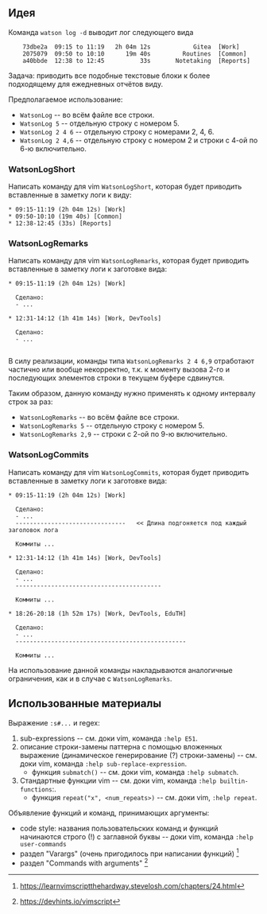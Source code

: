 ## Идея

Команда `watson log -d` выводит лог следующего вида
```
	73dbe2a  09:15 to 11:19   2h 04m 12s            Gitea  [Work]
	2075079  09:50 to 10:10      19m 40s         Routines  [Common]
	a40bbde  12:38 to 12:45          33s       Notetaking  [Reports]
```

Задача: приводить все подобные текстовые блоки к более подходящему для ежедневных отчётов виду.

Предполагаемое использование:
- `WatsonLog` -- во всём файле все строки.
- `WatsonLog 5` -- отдельную строку с номером 5.
- `WatsonLog 2 4 6` -- отдельную строку с номерами 2, 4, 6.
- `WatsonLog 2 4,6` -- отдельную строку с номером 2 и строки с 4-ой по 6-ю включительно.


### WatsonLogShort

Написать команду для vim `WatsonLogShort`, которая будет приводить вставленные в заметку логи к виду:
```
* 09:15-11:19 (2h 04m 12s) [Work]
* 09:50-10:10 (19m 40s) [Common]
* 12:38-12:45 (33s) [Reports]
```


### WatsonLogRemarks

Написать команду для vim `WatsonLogRemarks`, которая будет приводить вставленные в заметку логи к заготовке вида:
```
* 09:15-11:19 (2h 04m 12s) [Work]

  Сделано:
  - ...
  
* 12:31-14:12 (1h 41m 14s) [Work, DevTools]

  Сделано:
  - ...
  
```

В силу реализации, команды типа `WatsonLogRemarks 2 4 6,9` отработают частично или вообще некорректно, т.к. к моменту вызова 2-го и последующих элементов строки в текущем буфере сдвинутся.

Таким образом, данную команду нужно применять к одному интервалу строк за раз:
+ `WatsonLogRemarks` -- во всём файле все строки.
+ `WatsonLogRemarks 5` -- отдельную строку с номером 5.
+ `WatsonLogRemarks 2,9` -- строки с 2-ой по 9-ю включительно.


### WatsonLogCommits

Написать команду для vim `WatsonLogCommits`, которая будет приводить вставленные в заметку логи к заготовке вида:
```
* 09:15-11:19 (2h 04m 12s) [Work]

  Сделано:
  - ...
  -------------------------------   << Длина подгоняется под каждый заголовок лога

  Коммиты ...

* 12:31-14:12 (1h 41m 14s) [Work, DevTools]

  Сделано:
  - ...
  -----------------------------------------

  Коммиты ...

* 18:26-20:18 (1h 52m 17s) [Work, DevTools, EduTH]

  Сделано:
  - ...
  ------------------------------------------------

  Коммиты ...

```

На использование данной команды накладываются аналогичные ограничения, как и в случае с `WatsonLogRemarks`.


## Использованные материалы

Выражение `:s#...` и regex:
1. sub-expressions -- см. доки vim, команда `:help E51`.
2. описание строки-замены паттерна с помощью вложенных выражение (динамическое генерирование (?) строки-замены) -- см. доки vim, команда `:help sub-replace-expression`.
    - функция `submatch()` -- см. доки vim, команда `:help submatch`.
3. Стандартные функции vim -- см. доки vim, команда `:help builtin-functions`:.
    - функция `repeat("x", <num_repeats>)` -- см. доки vim, `:help repeat`.

Объявление функций и команд, принимающих аргументы:
- code style: названия пользовательских команд и функций начинаются строго (!) с заглавной буквы -- доки vim, команда `:help user-commands`
- раздел "Varargs" (очень пригодилось при написании функций) [^learn-vim-hard-way-varargs]
- раздел "Commands with arguments" [^vimsript-cheatsheet]




[^vimsript-cheatsheet]: https://devhints.io/vimscript
[^learn-vim-hard-way-varargs]: https://learnvimscriptthehardway.stevelosh.com/chapters/24.html
